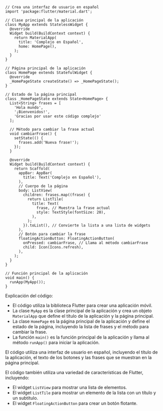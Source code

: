 ```
// Crea una interfaz de usuario en español
import 'package:flutter/material.dart';

// Clase principal de la aplicación
class MyApp extends StatelessWidget {
  @override
  Widget build(BuildContext context) {
    return MaterialApp(
      title: 'Complejo en Español',
      home: HomePage(),
    );
  }
}

// Página principal de la aplicación
class HomePage extends StatefulWidget {
  @override
  _HomePageState createState() => _HomePageState();
}

// Estado de la página principal
class _HomePageState extends State<HomePage> {
  List<String> frases = [
    'Hola mundo',
    '¡Bienvenidos!',
    'Gracias por usar este código complejo'
  ];

  // Método para cambiar la frase actual
  void cambiarFrase() {
    setState(() {
      frases.add('Nueva frase!');
    });
  }

  @override
  Widget build(BuildContext context) {
    return Scaffold(
      appBar: AppBar(
        title: Text('Complejo en Español'),
      ),
      // Cuerpo de la página
      body: ListView(
        children: frases.map((frase) {
          return ListTile(
            title: Text(
              frase, // Muestra la frase actual
              style: TextStyle(fontSize: 20),
            ),
          );
        }).toList(), // Convierte la lista a una lista de widgets
      ),
      // Botón para cambiar la frase
      floatingActionButton: FloatingActionButton(
        onPressed: cambiarFrase, // Llama al método cambiarFrase
        child: Icon(Icons.refresh),
      ),
    );
  }
}

// Función principal de la aplicación
void main() {
  runApp(MyApp());
}
```

Explicación del código:

* El código utiliza la biblioteca Flutter para crear una aplicación móvil.
* La clase `MyApp` es la clase principal de la aplicación y crea un objeto `MaterialApp` que define el título de la aplicación y la página principal.
* La clase `HomePage` es la página principal de la aplicación y define el estado de la página, incluyendo la lista de frases y el método para cambiar la frase.
* La función `main()` es la función principal de la aplicación y llama al método `runApp()` para iniciar la aplicación.

El código utiliza una interfaz de usuario en español, incluyendo el título de la aplicación, el texto de los botones y las frases que se muestran en la página principal.

El código también utiliza una variedad de características de Flutter, incluyendo:

* El widget `ListView` para mostrar una lista de elementos.
* El widget `ListTile` para mostrar un elemento de la lista con un título y un subtítulo.
* El widget `FloatingActionButton` para crear un botón flotante.